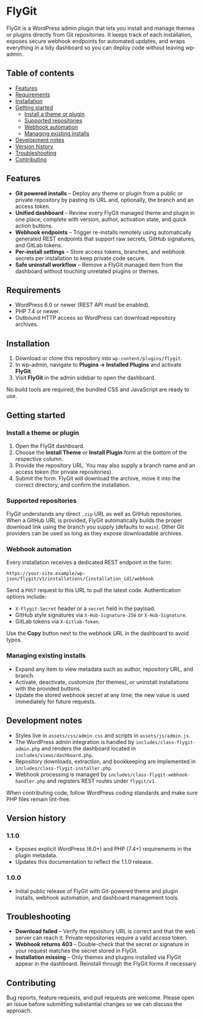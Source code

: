# FlyGit

FlyGit is a WordPress admin plugin that lets you install and manage themes or plugins directly from Git repositories. It keeps track of each installation, exposes secure webhook endpoints for automated updates, and wraps everything in a tidy dashboard so you can deploy code without leaving wp-admin.

## Table of contents

- [Features](#features)
- [Requirements](#requirements)
- [Installation](#installation)
- [Getting started](#getting-started)
  - [Install a theme or plugin](#install-a-theme-or-plugin)
  - [Supported repositories](#supported-repositories)
  - [Webhook automation](#webhook-automation)
  - [Managing existing installs](#managing-existing-installs)
- [Development notes](#development-notes)
- [Version history](#version-history)
- [Troubleshooting](#troubleshooting)
- [Contributing](#contributing)

## Features

- **Git powered installs** – Deploy any theme or plugin from a public or private repository by pasting its URL and, optionally, the branch and an access token.
- **Unified dashboard** – Review every FlyGit managed theme and plugin in one place, complete with version, author, activation state, and quick action buttons.
- **Webhook endpoints** – Trigger re-installs remotely using automatically generated REST endpoints that support raw secrets, GitHub signatures, and GitLab tokens.
- **Per-install settings** – Store access tokens, branches, and webhook secrets per installation to keep private code secure.
- **Safe uninstall workflow** – Remove a FlyGit managed item from the dashboard without touching unrelated plugins or themes.

## Requirements

- WordPress 6.0 or newer (REST API must be enabled).
- PHP 7.4 or newer.
- Outbound HTTP access so WordPress can download repository archives.

## Installation

1. Download or clone this repository into `wp-content/plugins/flygit`.
2. In wp-admin, navigate to **Plugins → Installed Plugins** and activate **FlyGit**.
3. Visit **FlyGit** in the admin sidebar to open the dashboard.

No build tools are required; the bundled CSS and JavaScript are ready to use.

## Getting started

### Install a theme or plugin

1. Open the FlyGit dashboard.
2. Choose the **Install Theme** or **Install Plugin** form at the bottom of the respective column.
3. Provide the repository URL. You may also supply a branch name and an access token (for private repositories).
4. Submit the form. FlyGit will download the archive, move it into the correct directory, and confirm the installation.

### Supported repositories

FlyGit understands any direct `.zip` URL as well as GitHub repositories. When a GitHub URL is provided, FlyGit automatically builds the proper download link using the branch you supply (defaults to `main`). Other Git providers can be used as long as they expose downloadable archives.

### Webhook automation

Every installation receives a dedicated REST endpoint in the form:

```
https://your-site.example/wp-json/flygit/v1/installations/{installation_id}/webhook
```

Send a `POST` request to this URL to pull the latest code. Authentication options include:

- `X-Flygit-Secret` header or a `secret` field in the payload.
- GitHub style signatures via `X-Hub-Signature-256` or `X-Hub-Signature`.
- GitLab tokens via `X-Gitlab-Token`.

Use the **Copy** button next to the webhook URL in the dashboard to avoid typos.

### Managing existing installs

- Expand any item to view metadata such as author, repository URL, and branch.
- Activate, deactivate, customize (for themes), or uninstall installations with the provided buttons.
- Update the stored webhook secret at any time; the new value is used immediately for future requests.

## Development notes

- Styles live in `assets/css/admin.css` and scripts in `assets/js/admin.js`.
- The WordPress admin integration is handled by `includes/class-flygit-admin.php` and renders the dashboard located in `includes/views/dashboard.php`.
- Repository downloads, extraction, and bookkeeping are implemented in `includes/class-flygit-installer.php`.
- Webhook processing is managed by `includes/class-flygit-webhook-handler.php` and registers REST routes under `flygit/v1`.

When contributing code, follow WordPress coding standards and make sure PHP files remain lint-free.

## Version history

### 1.1.0

- Exposes explicit WordPress (6.0+) and PHP (7.4+) requirements in the plugin metadata.
- Updates this documentation to reflect the 1.1.0 release.

### 1.0.0

- Initial public release of FlyGit with Git-powered theme and plugin installs, webhook automation, and dashboard management tools.

## Troubleshooting

- **Download failed** – Verify the repository URL is correct and that the web server can reach it. Private repositories require a valid access token.
- **Webhook returns 403** – Double-check that the secret or signature in your request matches the secret stored in FlyGit.
- **Installation missing** – Only themes and plugins installed via FlyGit appear in the dashboard. Reinstall through the FlyGit forms if necessary.

## Contributing

Bug reports, feature requests, and pull requests are welcome. Please open an issue before submitting substantial changes so we can discuss the approach.
